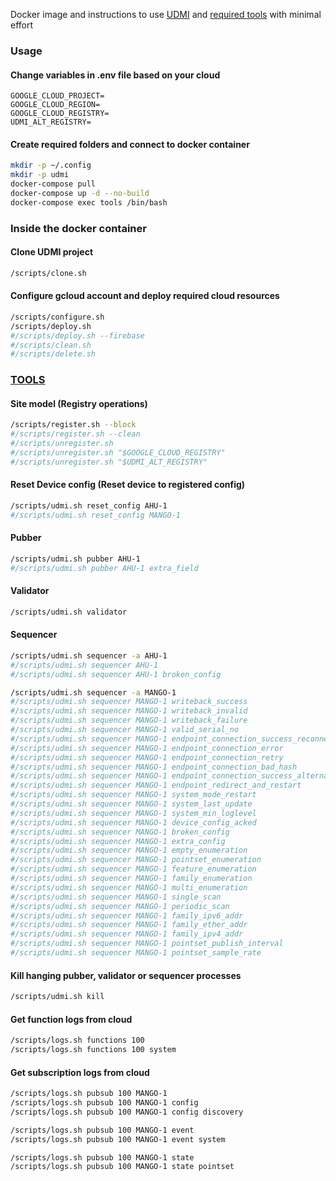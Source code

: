 Docker image and instructions to use [UDMI](https://github.com/faucetsdn/udmi) and [required tools](https://faucetsdn.github.io/udmi/docs/tools/) with minimal effort

### Usage

#### Change variables in .env file based on your cloud
```
GOOGLE_CLOUD_PROJECT=
GOOGLE_CLOUD_REGION=
GOOGLE_CLOUD_REGISTRY=
UDMI_ALT_REGISTRY=
```

#### Create required folders and connect to docker container

```sh
mkdir -p ~/.config
mkdir -p udmi
docker-compose pull
docker-compose up -d --no-build
docker-compose exec tools /bin/bash
```

### Inside the docker container

#### Clone UDMI project
```sh
/scripts/clone.sh
```

#### Configure gcloud account and deploy required cloud resources 
```sh
/scripts/configure.sh
/scripts/deploy.sh
#/scripts/deploy.sh --firebase
#/scripts/clean.sh
#/scripts/delete.sh
```

### [TOOLS](https://faucetsdn.github.io/udmi/docs/tools/)

#### Site model (Registry operations)
```sh
/scripts/register.sh --block
#/scripts/register.sh --clean
#/scripts/unregister.sh
#/scripts/unregister.sh "$GOOGLE_CLOUD_REGISTRY"
#/scripts/unregister.sh "$UDMI_ALT_REGISTRY"
```

#### Reset Device config (Reset device to registered config)
```sh
/scripts/udmi.sh reset_config AHU-1
#/scripts/udmi.sh reset_config MANGO-1
```

#### Pubber
```sh
/scripts/udmi.sh pubber AHU-1
#/scripts/udmi.sh pubber AHU-1 extra_field
```

#### Validator
```sh
/scripts/udmi.sh validator
```

#### Sequencer
```sh
/scripts/udmi.sh sequencer -a AHU-1
#/scripts/udmi.sh sequencer AHU-1
#/scripts/udmi.sh sequencer AHU-1 broken_config

/scripts/udmi.sh sequencer -a MANGO-1
#/scripts/udmi.sh sequencer MANGO-1 writeback_success
#/scripts/udmi.sh sequencer MANGO-1 writeback_invalid
#/scripts/udmi.sh sequencer MANGO-1 writeback_failure
#/scripts/udmi.sh sequencer MANGO-1 valid_serial_no
#/scripts/udmi.sh sequencer MANGO-1 endpoint_connection_success_reconnect
#/scripts/udmi.sh sequencer MANGO-1 endpoint_connection_error
#/scripts/udmi.sh sequencer MANGO-1 endpoint_connection_retry
#/scripts/udmi.sh sequencer MANGO-1 endpoint_connection_bad_hash
#/scripts/udmi.sh sequencer MANGO-1 endpoint_connection_success_alternate
#/scripts/udmi.sh sequencer MANGO-1 endpoint_redirect_and_restart
#/scripts/udmi.sh sequencer MANGO-1 system_mode_restart
#/scripts/udmi.sh sequencer MANGO-1 system_last_update
#/scripts/udmi.sh sequencer MANGO-1 system_min_loglevel
#/scripts/udmi.sh sequencer MANGO-1 device_config_acked
#/scripts/udmi.sh sequencer MANGO-1 broken_config
#/scripts/udmi.sh sequencer MANGO-1 extra_config
#/scripts/udmi.sh sequencer MANGO-1 empty_enumeration
#/scripts/udmi.sh sequencer MANGO-1 pointset_enumeration
#/scripts/udmi.sh sequencer MANGO-1 feature_enumeration
#/scripts/udmi.sh sequencer MANGO-1 family_enumeration
#/scripts/udmi.sh sequencer MANGO-1 multi_enumeration
#/scripts/udmi.sh sequencer MANGO-1 single_scan
#/scripts/udmi.sh sequencer MANGO-1 periodic_scan
#/scripts/udmi.sh sequencer MANGO-1 family_ipv6_addr
#/scripts/udmi.sh sequencer MANGO-1 family_ether_addr
#/scripts/udmi.sh sequencer MANGO-1 family_ipv4_addr
#/scripts/udmi.sh sequencer MANGO-1 pointset_publish_interval
#/scripts/udmi.sh sequencer MANGO-1 pointset_sample_rate
```

#### Kill hanging pubber, validator or sequencer processes
```sh
/scripts/udmi.sh kill
```

#### Get function logs from cloud
```sh
/scripts/logs.sh functions 100
/scripts/logs.sh functions 100 system
```

#### Get subscription logs from cloud
```sh
/scripts/logs.sh pubsub 100 MANGO-1
/scripts/logs.sh pubsub 100 MANGO-1 config
/scripts/logs.sh pubsub 100 MANGO-1 config discovery

/scripts/logs.sh pubsub 100 MANGO-1 event
/scripts/logs.sh pubsub 100 MANGO-1 event system

/scripts/logs.sh pubsub 100 MANGO-1 state
/scripts/logs.sh pubsub 100 MANGO-1 state pointset
```
